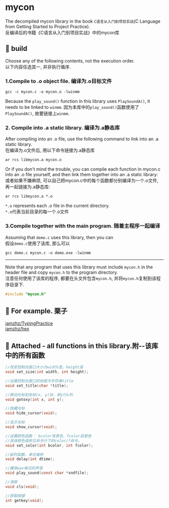 # mycon
The decompiled mycon library in the book `C语言从入门到项目实战`(C Language from Getting Started to Project Practice).  
反编译后的书籍《C语言从入门到项目实战》中的mycon库
## :wrench: build
Choose any of the following contents, not the execution order.  
以下内容任选其一, 并非执行循序.  
### 1.Compile to .o object file.   编译为.o目标文件
```
gcc -c mycon.c -o mycon.o -lwinmm
```
Because the `play_sound()` function in this library uses `PlaySoundA()`, it needs to be linked to `winmm`.
因为本库中的`play_sound()`函数使用了`PlaySoundA()`, 故要链接上`winmm`.  
### 2. Compile into .a static library.   编译为.a静态库
After compiling into an .o file, use the following command to link into an .a static library.  
在编译为.o文件后, 用以下命令链接为.a静态库  
```
ar rcs libmycon.a mycon.o
```
Or if you don't mind the trouble, you can compile each function in mycon.c into an .o file yourself, and then link them together into an .a static library:  
或者如果不嫌麻烦, 可以自己把mycon.c中的每个函数都分别编译为一个.o文件, 再一起链接为.a静态库:  
```
ar rcs libmycon.a *.o
```
`*.o` represents each .o file in the current directory.  
`*.o`代表当前目录的每一个.o文件
### 3.Compile together with the main program.  随着主程序一起编译
Assuming that `demo.c` uses this library, then you can   
假设`demo.c`使用了该库, 那么可以  
```
gcc demo.c mycon.c -o demo.exe -lwinmm
```  
--------

Note that any program that uses this library must include `mycon.h` in the header file and copy `mycon.h` to the program directory.  
注意任何使用了该库的程序, 都要在头文件包含`mycon.h`, 并将`mycon.h`复制到该程序目录下.  
``` c
#include "mycon.h"
```
## :chestnut: For example.  栗子
[iamzhz/TypingPractice](https://github.com/iamzhz/TypingPractice)  
[iamzhz/hex](https://github.com/iamzhz/hex)
## :link: Attached - all functions in this library.附--该库中的所有函数
``` c
//改变控制台窗口大小为width宽，height高
void set_size(int width, int height);

//设置控制台窗口的标题为字符串title
void set_title(char *title);

//移动光标到坐标(x, y)处，即y行x列
void gotoxy(int x, int y); 

//隐藏光标
void hide_cursor(void);

//显示光标
void show_cursor(void);

//设置颜色函数： bcolor背景色，fcolor前景色 
//具体颜色值参见命令行下的color/?命令。
void set_color(int bcolor, int fcolor);

//延时函数，单位毫秒
void delay(int dtime);

//播放wav格式的声音
void play_sound(const char *sndfile);

//清屏
void cls(void);

//获取按键
int getkey(void);
```
